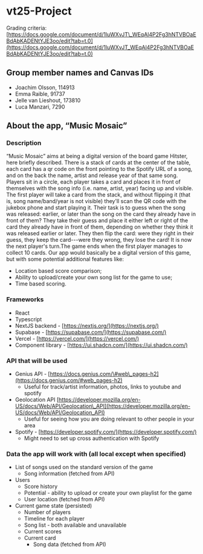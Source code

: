 # vt25-Project
Grading criteria: [https://docs.google.com/document/d/1luWXvJT\_WEqAl4P2Fg3hNTVBOaEBdAbKADENtYJE3oo/edit?tab=t.0](https://docs.google.com/document/d/1luWXvJT_WEqAl4P2Fg3hNTVBOaEBdAbKADENtYJE3oo/edit?tab=t.0)
## Group member names and Canvas IDs
* Joachim Olsson, 114913
* Emma Raible, 91737
* Jelle van Lieshout, 173810
* Luca Manzari, 7290
## About the app, “Music Mosaic”
### Description
“Music Mosaic” aims at being a digital version of the board game Hitster, here briefly described.
There is a stack of cards at the center of the table, each card has a qr code on the front pointing to the Spotify URL of a song, and on the back the name, artist and release year of that same song.
Players sit in a circle, each player takes a card and places it in front of themselves with the song info (i.e. name, artist, year) facing up and visible.
The first player will take a card from the stack, and without flipping it (that is, song name/band/year is not visible) they'll scan the QR code with the jukebox phone and start playing it.
Their task is to guess when the song was released: earlier, or later than the song on the card they already have in front of them? They take their guess and place it either left or right of the card they already have in front of them, depending on whether they think it was released earlier or later. They then flip the card: were they right in their guess, they keep the card---were they wrong, they lose the card! It is now the next player's turn.The game ends when the first player manages to collect 10 cards.
Our app would basically be a digital version of this game, but with some potential additional features like:
* Location based score comparison;
* Ability to upload/create your own song list for the game to use;
* Time based scoring.
### Frameworks
* React
* Typescript
* NextJS backend \- [https://nextjs.org/](https://nextjs.org/)
* Supabase \- [https://supabase.com/](https://supabase.com/)
* Vercel \- [https://vercel.com/](https://vercel.com/)
* Component library \- [https://ui.shadcn.com/](https://ui.shadcn.com/)
### API that will be used
* Genius API \- [https://docs.genius.com/\#web\_pages-h2](https://docs.genius.com/#web_pages-h2)
  * Useful for track/artist information, photos, links to youtube and spotify
* Geolocation API [https://developer.mozilla.org/en-US/docs/Web/API/Geolocation\_API](https://developer.mozilla.org/en-US/docs/Web/API/Geolocation_API)
  * Useful for seeing how you are doing relevant to other people in your area
* Spotify \- [https://developer.spotify.com/](https://developer.spotify.com/)
  * Might need to set up cross authentication with Spotify
### Data the app will work with (all local except when specified)
* List of songs used on the standard version of the game
  * Song information (fetched from API)
* Users
  * Score history
  * Potential \- ability to upload or create your own playlist for the game
  * User location (fetched from API)
* Current game state (persisted)
  * Number of players
  * Timeline for each player
  * Song list \- both available and unavailable
  * Current scores
  * Current card
    * Song data (fetched from API)